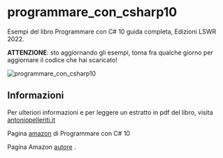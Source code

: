 # programmare_con_csharp10
Esempi del libro Programmare con C# 10 guida completa, Edizioni LSWR 2022.

**ATTENZIONE**: sto aggiornando gli esempi, torna fra qualche giorno per aggiornare il codice che hai scaricato!

![programmare_con_csharp10](https://i0.wp.com/antoniopelleriti.it/wp-content/uploads/2021/11/cover-programmare-con-csharp-10.jpg?resize=380%2C582&ssl=1)


## Informazioni

Per ulteriori informazioni e per leggere un estratto in pdf del libro, visita [antoniopelleriti.it](https://antoniopelleriti.it/)

Pagina [amazon](https://amzn.to/3HDz0zX) di Programmare con C# 10

Pagina Amazon [autore](https://amzn.to/39rFm6l) .
